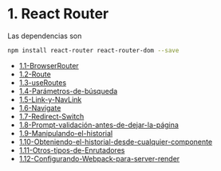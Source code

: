 # 1. React Router

Las dependencias son

``` bash
npm install react-router react-router-dom --save
```



[comment]:STARTING_GENERATED_TOC

* [1.1-BrowserRouter](<./content/1.1-BrowserRouter.md>)
* [1.2-Route](<./content/1.2-Route.md>)
* [1.3-useRoutes](<./content/1.3-useRoutes.md>)
* [1.4-Parámetros-de-búsqueda](<./content/1.4-Parámetros-de-búsqueda.md>)
* [1.5-Link-y-NavLink](<./content/1.5-Link-y-NavLink.md>)
* [1.6-Navigate](<./content/1.6-Navigate.md>)
* [1.7-Redirect-Switch](<./content/1.7-Redirect-Switch.md>)
* [1.8-Prompt-validación-antes-de-dejar-la-página](<./content/1.8-Prompt-validación-antes-de-dejar-la-página.md>)
* [1.9-Manipulando-el-historial](<./content/1.9-Manipulando-el-historial.md>)
* [1.10-Obteniendo-el-historial-desde-cualquier-componente](<./content/1.10-Obteniendo-el-historial-desde-cualquier-componente.md>)
* [1.11-Otros-tipos-de-Enrutadores](<./content/1.11-Otros-tipos-de-Enrutadores.md>)
* [1.12-Configurando-Webpack-para-server-render](<./content/1.12-Configurando-Webpack-para-server-render.md>)

[comment]:ENDING_GENERATED_TOC
